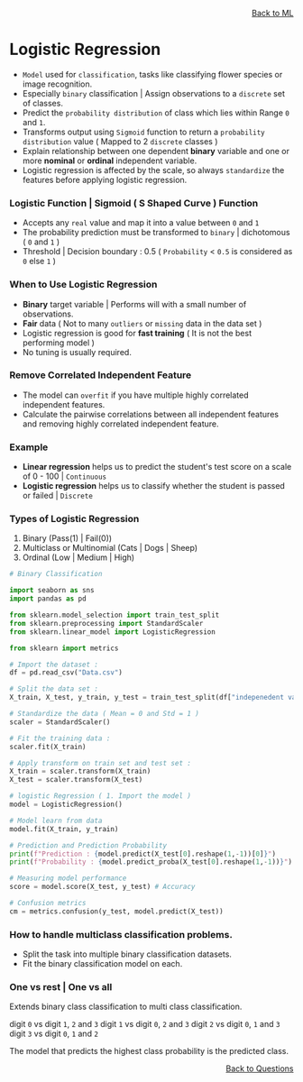 <p align='right'><a align="right" href="https://github.com/KIRANKUMAR7296/Library/blob/main/Machine%20Learning/Machine%20Learning%20Models.md">Back to ML</a></p>

# Logistic Regression

- `Model` used for `classification`, tasks like classifying flower species or image recognition.
- Especially `binary` classification | Assign observations to a `discrete` set of classes.
- Predict the `probability distribution` of class which lies within Range `0` and `1`.
- Transforms output using `Sigmoid` function to return a `probability distribution` value ( Mapped to 2 `discrete` classes )
- Explain relationship between one dependent **binary** variable and one or more **nominal** or **ordinal** independent variable.
- Logistic regression is affected by the scale, so always `standardize` the features before applying logistic regression. 

### Logistic Function  | Sigmoid ( S Shaped Curve ) Function
- Accepts any `real` value and map it into a value between `0` and `1`
- The probability prediction must be transformed to `binary` | dichotomous ( `0` and `1` )
- Threshold | Decision boundary : 0.5 ( `Probability` < `0.5` is considered as `0` else `1` )

### When to Use Logistic Regression
- **Binary** target variable | Performs will with a small number of observations.
- **Fair** data ( Not to many `outliers` or `missing` data in the data set ) 
- Logistic regression is good for **fast training** ( It is not the best performing model )
- No tuning is usually required.

### Remove Correlated Independent Feature
- The model can `overfit` if you have multiple highly correlated independent features.
- Calculate the pairwise correlations between all independent features and removing highly correlated independent feature.

### Example
- **Linear regression** helps us to predict the student's test score on a scale of 0 - 100 | `Continuous`
- **Logistic regression** helps us to classify whether the student is passed or failed | `Discrete`

### Types of Logistic Regression
1. Binary (Pass(1) | Fail(0))
2. Multiclass or Multinomial (Cats | Dogs | Sheep)
3. Ordinal (Low | Medium | High)

```python
# Binary Classification

import seaborn as sns
import pandas as pd

from sklearn.model_selection import train_test_split
from sklearn.preprocessing import StandardScaler
from sklearn.linear_model import LogisticRegression

from sklearn import metrics

# Import the dataset :
df = pd.read_csv("Data.csv")

# Split the data set :
X_train, X_test, y_train, y_test = train_test_split(df["indepenedent variable"], df["target variable"], random_state = 0]

# Standardize the data ( Mean = 0 and Std = 1 )
scaler = StandardScaler()

# Fit the training data : 
scaler.fit(X_train)

# Apply transform on train set and test set :
X_train = scaler.transform(X_train)
X_test = scaler.transform(X_test)

# logistic Regression ( 1. Import the model )
model = LogisticRegression()

# Model learn from data
model.fit(X_train, y_train)

# Prediction and Prediction Probability
print(f"Prediction : {model.predict(X_test[0].reshape(1,-1))[0]}")
print(f"Probability : {model.predict_proba(X_test[0].reshape(1,-1))}")

# Measuring model performance
score = model.score(X_test, y_test) # Accuracy

# Confusion metrics
cm = metrics.confusion(y_test, model.predict(X_test))

```

### How to handle multiclass classification problems.

- Split the task into multiple binary classification datasets.
- Fit the binary classification model on each.

### One vs rest | One vs all

Extends binary class classification to multi class classification.

digit `0` vs digit `1`, `2` and `3`
digit `1` vs digit `0`, `2` and `3`
digit `2` vs digit `0`, `1` and `3`
digit `3` vs digit `0`, `1` and `2`

The model that predicts the highest class probability is the predicted class.
<p align='right'><a align="right" href="https://github.com/KIRANKUMAR7296/Library/blob/main/Interview.md">Back to Questions</a></p>
